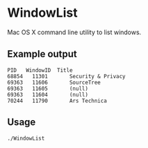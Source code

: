 WindowList
===========

Mac OS X command line utility to list windows.

## Example output

    PID	  WindowID  Title
    68854	11301	    Security & Privacy
    69363	11606	    SourceTree
    69363	11605	    (null)
    69363	11604	    (null)
    70244	11790	    Ars Technica

## Usage

    ./WindowList
